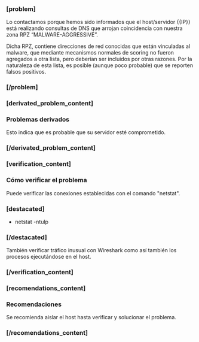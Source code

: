 ### [problem]
Lo contactamos porque hemos sido informados que el host/servidor {{IP}} está realizando consultas de DNS que arrojan coincidencia con nuestra zona RPZ “MALWARE-AGGRESSIVE”.

Dicha RPZ, contiene direcciones de red conocidas que están vinculadas al malware, que mediante mecanismos normales de scoring no fueron agregados a otra lista, pero deberían ser incluidos por otras razones. Por la naturaleza de esta lista, es posible (aunque poco probable) que se reporten falsos positivos.
### [/problem]

### [derivated_problem_content]
### Problemas derivados
Esto indica que es probable que su servidor esté comprometido.
### [/derivated_problem_content]

### [verification_content]
### Cómo verificar el problema
Puede verificar las conexiones establecidas con el comando "netstat".

### [destacated]
* netstat -ntulp
### [/destacated]

También verificar tráfico inusual con Wireshark como así también los procesos ejecutándose en el host.
### [/verification_content]

### [recomendations_content]
### Recomendaciones
Se recomienda aislar el host hasta verificar y solucionar el problema.
### [/recomendations_content]
